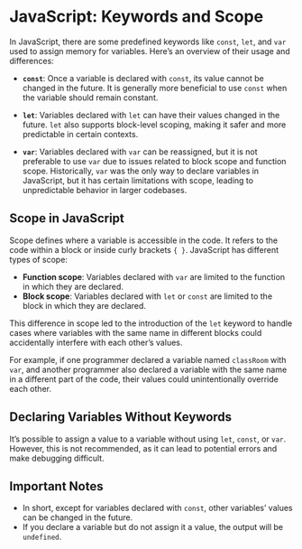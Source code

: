 # JavaScript: Keywords and Scope

In JavaScript, there are some predefined keywords like `const`, `let`, and `var` used to assign memory for variables. Here’s an overview of their usage and differences:

- **`const`**: Once a variable is declared with `const`, its value cannot be changed in the future. It is generally more beneficial to use `const` when the variable should remain constant.

- **`let`**: Variables declared with `let` can have their values changed in the future. `let` also supports block-level scoping, making it safer and more predictable in certain contexts.

- **`var`**: Variables declared with `var` can be reassigned, but it is not preferable to use `var` due to issues related to block scope and function scope. Historically, `var` was the only way to declare variables in JavaScript, but it has certain limitations with scope, leading to unpredictable behavior in larger codebases.

## Scope in JavaScript

Scope defines where a variable is accessible in the code. It refers to the code within a block or inside curly brackets `{ }`. JavaScript has different types of scope:

- **Function scope**: Variables declared with `var` are limited to the function in which they are declared.
- **Block scope**: Variables declared with `let` or `const` are limited to the block in which they are declared.

This difference in scope led to the introduction of the `let` keyword to handle cases where variables with the same name in different blocks could accidentally interfere with each other’s values.

For example, if one programmer declared a variable named `classRoom` with `var`, and another programmer also declared a variable with the same name in a different part of the code, their values could unintentionally override each other.

## Declaring Variables Without Keywords

It’s possible to assign a value to a variable without using `let`, `const`, or `var`. However, this is not recommended, as it can lead to potential errors and make debugging difficult.

## Important Notes

- In short, except for variables declared with `const`, other variables’ values can be changed in the future.
- If you declare a variable but do not assign it a value, the output will be `undefined`.






 